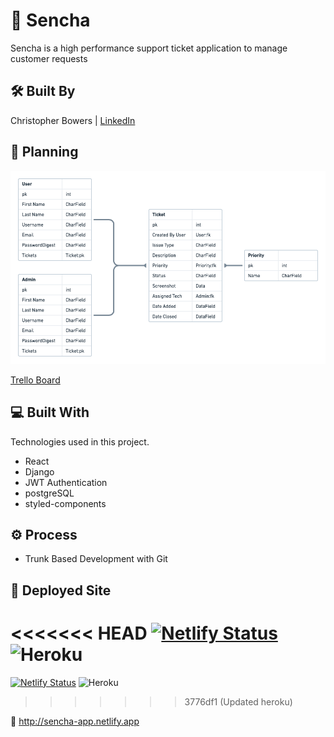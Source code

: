 # 🌱 Sencha

Sencha is a high performance support ticket application to manage customer requests


## 🛠 Built By

Christopher Bowers | [LinkedIn](https://linkedin.com/in/christopher-bowers-dev)


## 📝 Planning

![ERD](https://raw.githubusercontent.com/christopherbowers/sencha/main/assets/ERD.png "Sencha Entity Relationship Diagram")

[Trello Board](https://trello.com/b/1aJVGozb/sencha "Sencha Trello Board")


## 💻 Built With

Technologies used in this project.

- React
- Django
- JWT Authentication
- postgreSQL
- styled-components


## ⚙️ Process

- Trunk Based Development with Git


## 🚀 Deployed Site

<<<<<<< HEAD
[![Netlify Status](https://api.netlify.com/api/v1/badges/1b5e2551-66b2-46ea-b65f-d4f5fbf55cff/deploy-status)](https://app.netlify.com/sites/sencha-app/deploys)
 ![Heroku](https://pyheroku-badge.herokuapp.com/?app=senchaapi)
=======
[![Netlify Status](https://api.netlify.com/api/v1/badges/be9b96c4-ebdd-46eb-973b-9eaef57a4e76/deploy-status)](https://app.netlify.com/sites/sencha-app/deploys) ![Heroku](https://pyheroku-badge.herokuapp.com/?app=senchaapi)
>>>>>>> 3776df1 (Updated heroku)

🔗 <http://sencha-app.netlify.app>
